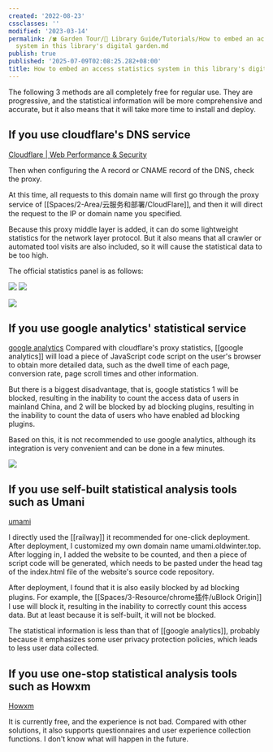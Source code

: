 ```yaml
---
created: '2022-08-23'
cssclasses: ''
modified: '2023-03-14'
permalink: /🍀 Garden Tour/🧰 Library Guide/Tutorials/How to embed an access statistics
  system in this library's digital garden.md
publish: true
published: '2025-07-09T02:08:25.282+08:00'
title: How to embed an access statistics system in this library's digital garden
---
```

The following 3 methods are all completely free for regular use. They are progressive, and the statistical information will be more comprehensive and accurate, but it also means that it will take more time to install and deploy.

## If you use cloudflare's DNS service

[Cloudflare | Web Performance & Security](https://dash.cloudflare.com/)

Then when configuring the A record or CNAME record of the DNS, check the proxy.

At this time, all requests to this domain name will first go through the proxy service of [[Spaces/2-Area/云服务和部署/CloudFlare]], and then it will direct the request to the IP or domain name you specified.

Because this proxy middle layer is added, it can do some lightweight statistics for the network layer protocol. But it also means that all crawler or automated tool visits are also included, so it will cause the statistical data to be too high.

The official statistics panel is as follows:

![](https://img2.oldwinter.top/202208232305309.png)
![](https://img2.oldwinter.top/202208232306036.png)

![](https://img2.oldwinter.top/202208232305980.png)

## If you use google analytics' statistical service

[google analytics](https://analytics.google.com/analytics/web/)
Compared with cloudflare's proxy statistics, [[google analytics]] will load a piece of JavaScript code script on the user's browser to obtain more detailed data, such as the dwell time of each page, conversion rate, page scroll times and other information.

But there is a biggest disadvantage, that is, google statistics 1 will be blocked, resulting in the inability to count the access data of users in mainland China, and 2 will be blocked by ad blocking plugins, resulting in the inability to count the data of users who have enabled ad blocking plugins.

Based on this, it is not recommended to use google analytics, although its integration is very convenient and can be done in a few minutes.

![](https://img2.oldwinter.top/202208232313158.png)

## If you use self-built statistical analysis tools such as Umani

[umami](https://umami.is/)

I directly used the [[railway]] it recommended for one-click deployment. After deployment, I customized my own domain name umami.oldwinter.top. After logging in, I added the website to be counted, and then a piece of script code will be generated, which needs to be pasted under the head tag of the index.html file of the website's source code repository.

After deployment, I found that it is also easily blocked by ad blocking plugins. For example, the [[Spaces/3-Resource/chrome插件/uBlock Origin]] I use will block it, resulting in the inability to correctly count this access data. But at least because it is self-built, it will not be blocked.

The statistical information is less than that of [[google analytics]], probably because it emphasizes some user privacy protection policies, which leads to less user data collected.

## If you use one-stop statistical analysis tools such as Howxm

[Howxm](https://app.howxm.com/)

It is currently free, and the experience is not bad. Compared with other solutions, it also supports questionnaires and user experience collection functions. I don't know what will happen in the future. 